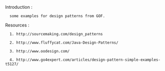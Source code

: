 
Introduction :

	  some examples for design patterns from GOF.

Resources : 

	  1. http://sourcemaking.com/design_patterns

	  2. http://www.fluffycat.com/Java-Design-Patterns/

	  3. http://www.oodesign.com/

	  4. http://www.go4expert.com/articles/design-pattern-simple-examples-t5127/


